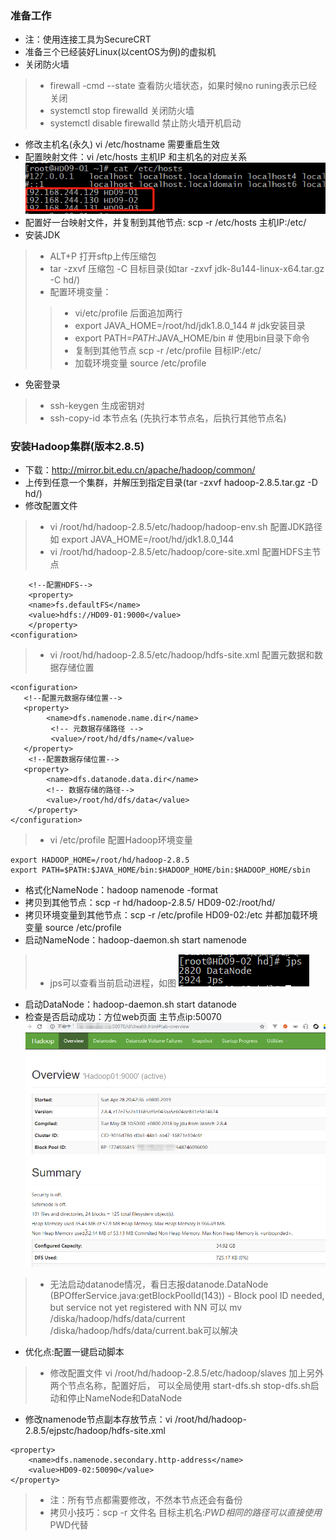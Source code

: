 ### 准备工作
+ 注：使用连接工具为SecureCRT
+ 准备三个已经装好Linux(以centOS为例)的虚拟机
+ 关闭防火墙 
> + firewall -cmd --state 查看防火墙状态，如果时候no runing表示已经关闭
> + systemctl stop firewalld 关闭防火墙
> + systemctl disable firewalld 禁止防火墙开机启动
+ 修改主机名(永久) vi /etc/hostname 需要重启生效
+ 配置映射文件：vi /etc/hosts 主机IP 和主机名的对应关系
![](img/映射文件.png)
+ 配置好一台映射文件，并复制到其他节点: scp -r /etc/hosts 主机IP:/etc/
+ 安装JDK
> + ALT+P 打开sftp上传压缩包
> + tar -zxvf 压缩包 -C 目标目录(如tar -zxvf jdk-8u144-linux-x64.tar.gz -C hd/)
> + 配置环境变量：
> > + vi/etc/profile 后面追加两行  
> > + export JAVA_HOME=/root/hd/jdk1.8.0_144    # jdk安装目录
> > + export PATH=$PATH:$JAVA_HOME/bin    # 使用bin目录下命令
> > + 复制到其他节点  scp -r /etc/profile 目标IP:/etc/
> > + 加载环境变量 source /etc/profile
+ 免密登录
> + ssh-keygen 生成密钥对
> + ssh-copy-id 本节点名 (先执行本节点名，后执行其他节点名)
### 安装Hadoop集群(版本2.8.5)
+ 下载：http://mirror.bit.edu.cn/apache/hadoop/common/
+ 上传到任意一个集群，并解压到指定目录(tar -zxvf hadoop-2.8.5.tar.gz -D hd/)
+ 修改配置文件
> + vi /root/hd/hadoop-2.8.5/etc/hadoop/hadoop-env.sh 配置JDK路径 如 export JAVA_HOME=/root/hd/jdk1.8.0_144
> + vi /root/hd/hadoop-2.8.5/etc/hadoop/core-site.xml 配置HDFS主节点
```<configuration>
    <!--配置HDFS-->
    <property>
    <name>fs.defaultFS</name>
    <value>hdfs://HD09-01:9000</value>
    </property>
<configuration>
```
> + vi /root/hd/hadoop-2.8.5/etc/hadoop/hdfs-site.xml 配置元数据和数据存储位置
```
<configuration>
   <!--配置元数据存储位置-->
   <property>
        <name>dfs.namenode.name.dir</name>
         <!-- 元数据存储路径 -->
         <value>/root/hd/dfs/name</value> 
   </property>
    <!--配置数据存储位置-->
   <property>
        <name>dfs.datanode.data.dir</name>
        <!-- 数据存储的路径-->
        <value>/root/hd/dfs/data</value> 
    </property>
</configuration>
```
> + vi /etc/profile 配置Hadoop环境变量
```
export HADOOP_HOME=/root/hd/hadoop-2.8.5
export PATH=$PATH:$JAVA_HOME/bin:$HADOOP_HOME/bin:$HADOOP_HOME/sbin
```
+ 格式化NameNode：hadoop namenode -format
+ 拷贝到其他节点：scp -r hd/hadoop-2.8.5/ HD09-02:/root/hd/
+ 拷贝环境变量到其他节点：scp -r /etc/profile HD09-02:/etc 并都加载环境变量 source /etc/profile
+ 启动NameNode：hadoop-daemon.sh start namenode
> - jps可以查看当前启动进程，如图
![](img/jps.png)
+ 启动DataNode：hadoop-daemon.sh start datanode
+ 检查是否启动成功：方位web页面 主节点ip:50070
![](img/启动成功页面.png)
> - 无法启动datanode情况，看日志报datanode.DataNode (BPOfferService.java:getBlockPoolId(143)) - Block pool ID needed, but service not yet registered with NN
    可以 mv /diska/hadoop/hdfs/data/current  /diska/hadoop/hdfs/data/current.bak可以解决
+ 优化点:配置一键启动脚本
> - 修改配置文件 vi /root/hd/hadoop-2.8.5/etc/hadoop/slaves   加上另外两个节点名称，配置好后，
可以全局使用 start-dfs.sh stop-dfs.sh启动和停止NameNode和DataNode
+ 修改namenode节点副本存放节点：vi /root/hd/hadoop-2.8.5/ejpstc/hadoop/hdfs-site.xml
```
<property>
    <name>dfs.namenode.secondary.http-address</name>
    <value>HD09-02:50090</value>
</property>
```
> - 注：所有节点都需要修改，不然本节点还会有备份
> - 拷贝小技巧：scp -r 文件名 目标主机名:$PWD  相同的路径可以直接使用$PWD代替

